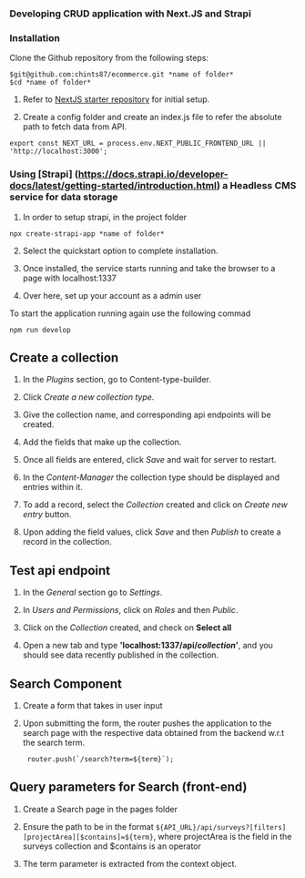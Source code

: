### Developing CRUD application with Next.JS and Strapi

### Installation
Clone the Github repository from the following steps:
```
$git@github.com:chints87/ecommerce.git *name of folder*
$cd *name of folder*
```

1) Refer to [NextJS starter repository](https://github.com/chints87/Next-JS-starter-file.git) for initial setup.

2) Create a config folder and create an index.js file to refer the absolute path to fetch data from API.
```
export const NEXT_URL = process.env.NEXT_PUBLIC_FRONTEND_URL || 'http://localhost:3000';

```

### Using [Strapi] (https://docs.strapi.io/developer-docs/latest/getting-started/introduction.html) a Headless CMS service for data storage

1) In order to setup strapi, in the project folder
```
npx create-strapi-app *name of folder*
```

2) Select the quickstart option to complete installation.

3) Once installed, the service starts running and take the browser to a page with localhost:1337 

4) Over here, set up your account as a admin user

To start the application running again use the following commad
```
npm run develop
```

## Create a collection 

1) In the *Plugins* section, go to Content-type-builder.

2) Click *Create a new collection type*.

3) Give the collection name, and corresponding api endpoints will be created. 

4) Add the fields that make up the collection.

5) Once all fields are entered, click *Save* and wait for server to restart.

6) In the *Content-Manager* the collection type should be displayed and entries within it.

7) To add a record, select the *Collection* created and click on *Create new entry* button.

8) Upon adding the field values, click *Save* and then *Publish* to create a record in the collection. 

## Test api endpoint

1) In the *General* section go to *Settings*.

2) In *Users and Permissions*, click on *Roles* and then *Public*.

3) Click on the *Collection* created, and check on **Select all**

4) Open a new tab and type **'localhost:1337/api/*collection*'**, and you should see data recently
   published in the collection.


## Search Component

1) Create a form that takes in user input 

2) Upon submitting the form, the router pushes the application to the search page with
   the respective data obtained from the backend w.r.t the search term. 

   ```
    router.push(`/search?term=${term}`);
   ``` 
## Query parameters for Search (front-end)

1) Create a Search page in the pages folder

2) Ensure the path to be in the format `${API_URL}/api/surveys?[filters][projectArea][$contains]=${term}`, 
   where projectArea is the field in the surveys collection and $contains is an operator

3) The term parameter is extracted from the context object.    



